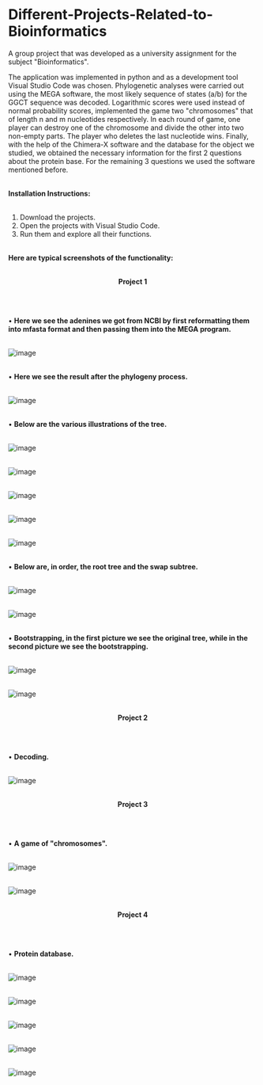 # Different-Projects-Related-to-Bioinformatics

A group project that was developed as a university assignment for the subject "Bioinformatics". 

The application was implemented in python and as a development tool Visual Studio Code was chosen. Phylogenetic analyses were carried out using the MEGA software, the most likely sequence of states (a/b) for the GGCT sequence was decoded. Logarithmic scores were used instead of normal probability scores, implemented the game two "chromosomes" that of length n and m nucleotides respectively. In each round of game, one player can destroy one of the chromosome and divide the other into two non-empty parts. The player who deletes the last nucleotide wins. Finally, with the help of the Chimera-X software and the database for the object we studied, we obtained the necessary information for the first 2 questions about the protein base. For the remaining 3 questions we used the software mentioned before. </br> </br>

<b>Ιnstallation Ιnstructions:</b> </br> </br>

1. Download the projects.
2. Open the projects with Visual Studio Code.
3. Run them and explore all their functions. </br> </br>

<b>Here are typical screenshots of the functionality:</b> </br> </br>

<p align="center"><b>Project 1</b></p> </br> </br>

• <b>Here we see the adenines we got from NCBI by first reformatting them into mfasta format and then passing them into the MEGA program.</b> </br> </br>

![image](https://github.com/user-attachments/assets/3070c398-0149-44a0-8367-18054a8cac2a)  </br> </br>

• <b>Here we see the result after the phylogeny process.</b> </br> </br>   

![image](https://github.com/user-attachments/assets/e74ccf98-78b5-434e-baa8-332e3af40e7b) </br> </br>

• <b>Below are the various illustrations of the tree. </b> </br> </br>   

![image](https://github.com/user-attachments/assets/76dfdbdb-1327-4585-95a9-7c0f12083ed6) </br> </br>   

![image](https://github.com/user-attachments/assets/2469552f-f6ca-4ec6-a063-91f3b8e989b1) </br> </br>   

![image](https://github.com/user-attachments/assets/3bc890e0-4960-44c1-80ab-044a73e11adb) </br> </br>   

![image](https://github.com/user-attachments/assets/e2cb34a8-1850-4209-8714-4346c8654cec) </br> </br>   

![image](https://github.com/user-attachments/assets/b900ea5e-da32-445c-8ccd-90fa944e9dc8) </br> </br>   

• <b>Below are, in order, the root tree and the swap subtree. </b> </br> </br>   

![image](https://github.com/user-attachments/assets/b6e3dfb3-ecc2-4087-ac4d-106d71720205) </br> </br>  

![image](https://github.com/user-attachments/assets/ef6698bc-9352-4878-b8c6-2fd176b760a6) </br> </br>  

• <b>Bootstrapping, in the first picture we see the original tree, while in the second picture we see the bootstrapping.</b> </br> </br>  

![image](https://github.com/user-attachments/assets/cbaafd30-c1d6-40b6-b5c3-7d2dcba07067) </br> </br>  

![image](https://github.com/user-attachments/assets/b17a563b-f46b-499e-b14f-c1adbc0bf6a2) </br> </br>  

<p align="center"><b>Project 2</b></p> </br> </br>

• <b>Decoding.</b> </br> </br>

![image](https://github.com/user-attachments/assets/a07661b1-6a3f-439a-ba1d-a82714d4825f) </br> </br>

<p align="center"><b>Project 3</b></p> </br> </br>

• <b>A game of "chromosomes".</b> </br> </br>

![image](https://github.com/user-attachments/assets/acb377d7-51f9-474e-be55-dffb87abaf4b) </br> </br>

![image](https://github.com/user-attachments/assets/c1157b9b-00e0-4e49-85f1-966d6d432d31) </br> </br>

<p align="center"><b>Project 4</b></p> </br> </br>

• <b>Protein database.</b> </br> </br>

![image](https://github.com/user-attachments/assets/44c54662-9ba3-40f6-b550-254e52ba0f75) </br> </br>

![image](https://github.com/user-attachments/assets/9d923293-66fa-4006-8192-9448394b3f6a) </br> </br>

![image](https://github.com/user-attachments/assets/d4ac1445-9133-455a-9449-0383199f9c83) </br> </br>

![image](https://github.com/user-attachments/assets/4362c56c-9381-4876-8985-d87464a98f56) </br> </br>

![image](https://github.com/user-attachments/assets/ed5227f3-698c-4357-a3cd-cb1414d05529)



























